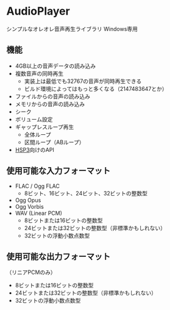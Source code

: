 # AudioPlayer
シンプルなオレオレ音声再生ライブラリ
Windows専用

## 機能
- 4GB以上の音声データの読み込み
- 複数音声の同時再生
	- 実装上は最低でも32767の音声が同時再生できる
	- ビルド環境によってはもっと多くなる（2147483647とか）
- ファイルからの音声の読み込み
- メモリからの音声の読み込み
- シーク
- ボリューム設定
- ギャップレスループ再生
	- 全体ループ
	- 区間ループ（ABループ）
- [HSP3](http://hsp.tv/)向けのAPI

## 使用可能な入力フォーマット
- FLAC / Ogg FLAC
	- 8ビット、16ビット、24ビット、32ビットの整数型
- Ogg Opus
- Ogg Vorbis
- WAV (Linear PCM)
	- 8ビットまたは16ビットの整数型
	- 24ビットまたは32ビットの整数型（非標準かもしれない）
	- 32ビットの浮動小数点数型

## 使用可能な出力フォーマット
（リニアPCMのみ）
- 8ビットまたは16ビットの整数型
- 24ビットまたは32ビットの整数型（非標準かもしれない）
- 32ビットの浮動小数点数型